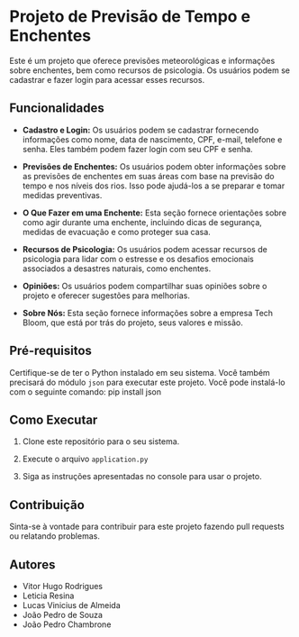 # Projeto de Previsão de Tempo e Enchentes

Este é um projeto que oferece previsões meteorológicas e informações sobre enchentes, bem como recursos de psicologia. Os usuários podem se cadastrar e fazer login para acessar esses recursos.

## Funcionalidades

- **Cadastro e Login:** Os usuários podem se cadastrar fornecendo informações como nome, data de nascimento, CPF, e-mail, telefone e senha. Eles também podem fazer login com seu CPF e senha.
  
- **Previsões de Enchentes:** Os usuários podem obter informações sobre as previsões de enchentes em suas áreas com base na previsão do tempo e nos níveis dos rios. Isso pode ajudá-los a se preparar e tomar medidas preventivas.
  
- **O Que Fazer em uma Enchente:** Esta seção fornece orientações sobre como agir durante uma enchente, incluindo dicas de segurança, medidas de evacuação e como proteger sua casa.
  
- **Recursos de Psicologia:** Os usuários podem acessar recursos de psicologia para lidar com o estresse e os desafios emocionais associados a desastres naturais, como enchentes.

- **Opiniões:** Os usuários podem compartilhar suas opiniões sobre o projeto e oferecer sugestões para melhorias.

- **Sobre Nós:** Esta seção fornece informações sobre a empresa Tech Bloom, que está por trás do projeto, seus valores e missão.

## Pré-requisitos

Certifique-se de ter o Python instalado em seu sistema. Você também precisará do módulo `json` para executar este projeto. Você pode instalá-lo com o seguinte comando: pip install json

## Como Executar

1. Clone este repositório para o seu sistema.

2. Execute o arquivo `application.py` 

3. Siga as instruções apresentadas no console para usar o projeto.

## Contribuição

Sinta-se à vontade para contribuir para este projeto fazendo pull requests ou relatando problemas.

## Autores

- Vitor Hugo Rodrigues
- Leticia Resina
- Lucas Vinicius de Almeida
- João Pedro de Souza
- João Pedro Chambrone